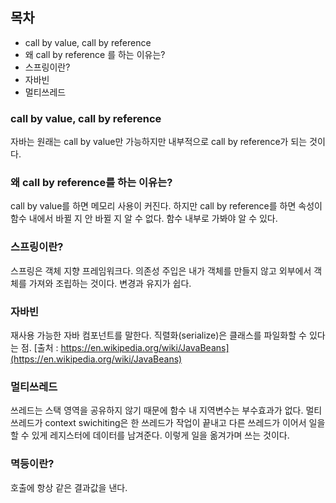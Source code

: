 ## 목차
- call by value, call by reference
- 왜 call by reference 를 하는 이유는? 
- 스프링이란?
- 자바빈
- 멀티쓰레드

### call by value, call by reference
자바는 원래는 call by value만 가능하지만 내부적으로 call by reference가 되는 것이다. 

### 왜 call by reference를 하는 이유는? 
call by value를 하면 메모리 사용이 커진다. 하지만 call by reference를 하면 속성이 함수 내에서 바뀔 지 안 바뀔 지 알 수 없다. 함수 내부로 가봐야 알 수 있다. 

### 스프링이란?
스프링은 객체 지향 프레임워크다. 의존성 주입은 내가 객체를 만들지 않고 외부에서 객체를 가져와 조립하는 것이다. 변경과 유지가 쉽다. 

### 자바빈
재사용 가능한 자바 컴포넌트를 말한다. 직렬화(serialize)은 클래스를 파일화할 수 있다는 점. 
[출처 : https://en.wikipedia.org/wiki/JavaBeans](https://en.wikipedia.org/wiki/JavaBeans)

### 멀티쓰레드
쓰레드는 스택 영역을 공유하지 않기 때문에 함수 내 지역변수는 부수효과가 없다. 멀티쓰레드가 context swichiting은 한 쓰레드가 작업이 끝내고 다른 쓰레드가 이어서 일을 할 수 있게 레지스터에 데이터를 남겨준다. 이렇게 일을 옮겨가며 쓰는 것이다. 

### 멱등이란? 
호출에 항상 같은 결과값을 낸다.
